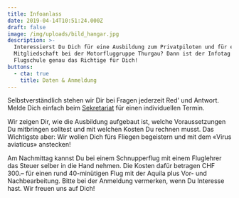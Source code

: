 ```yaml
---
title: Infoanlass
date: 2019-04-14T10:51:24.000Z
draft: false
image: /img/uploads/bild_hangar.jpg
description: >-
  Interessierst Du Dich für eine Ausbildung zum Privatpiloten und für eine
  Mitgliedschaft bei der Motorfluggruppe Thurgau? Dann ist der Infotag der
  Flugschule genau das Richtige für Dich!
buttons:
  - cta: true
    title: Daten & Anmeldung
---
```

Selbstverständlich stehen wir Dir bei Fragen jederzeit Red' und Antwort. Melde Dich einfach beim [Sekretariat](mailto:sekretariat@mfgt.ch) für einen individuellen Termin.

Wir zeigen Dir, wie die Ausbildung aufgebaut ist, welche Voraussetzungen Du mitbringen solltest und mit welchen Kosten Du rechnen musst. Das Wichtigste aber: Wir wollen Dich fürs Fliegen begeistern und mit dem «Virus aviaticus» anstecken!

Am Nachmittag kannst Du bei einem Schnupperflug mit einem Fluglehrer das Steuer selber in die Hand nehmen. Die Kosten dafür betragen CHF 300.– für einen rund 40-minütigen Flug mit der Aquila plus Vor- und Nachbearbeitung. Bitte bei der Anmeldung vermerken, wenn Du Interesse hast. Wir freuen uns auf Dich!
